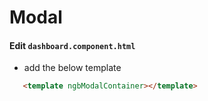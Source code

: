 # Modal

#### Edit `dashboard.component.html`

   * add the below template
   
```html
   <template ngbModalContainer></template>
```
